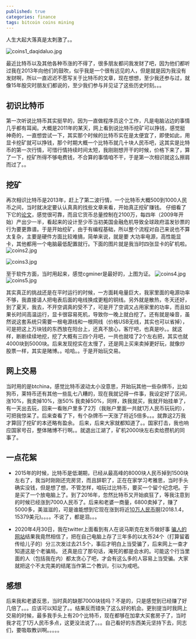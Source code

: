 ```yaml
---
published: true
categories: finance
tags: bitcoin coins mining
---
```


人生大起大落真是太刺激了。。

![coins1_daqidaluo.jpg]({{site.baseurl}}/images/coins1_daqidaluo.jpg)

最近比特币以及其他各种币涨的不得了，很多朋友都问我发财了吧，因为他们都听过我在2013年向他们的鼓吹，似乎我是一个很有远见的人，但是就是因为我没有发财啊，所以一直迟迟不愿写关于比特币的文章，现在想想，至少我还参与过，就像15年股灾时朋友们都说的，至少我们参与并见证了这些历史时刻。。。

## 初识比特币
第一次听说比特币其实挺早的，因为一直做程序员这个工作，凡是电脑沾边的事情几乎都有耳闻。大概是2011年的某天，网上看到说比特币挖矿可以挣钱，感觉挺神奇的，一直想尝试一下，其实那个时候的比特币实在是太便宜了，即使如此，用显卡挖矿就可以挣钱，那个时期大概一个比特币就几十块人民币吧，这其实是比特币的第一次行情，可惜行情持续时间太短，我刚刚想开干的时候，价格下来了，算了一下，挖矿所得不够电费钱，不合算的事情咱不干，于是第一次相识就这么擦肩而过了。。

## 挖矿
再次相识比特币是2013年，赶上了第二波行情，一个比特币大概500到1000人民币之间，当时就决定要认认真真的找些文章来看，开始真正挖矿赚钱。 仔细看了下它的[论文](https://bitcoin.org/bitcoin.pdf)，感觉很可靠，而且它货币总量控制在2100万，每四年（2009年开始）产出少一半，看起来的设计至少币当初美国金融危机导致全球政府滥发钞票的行为要更靠谱。于是开始挖矿，由于有编程基础，所以整个流程对自己来说也不算太复杂，主要是硬件方面比较难搞，简单来说，就是要 大功率电源，高性能显卡，其他都用一个电脑最低配置就行。下面的图片就是我当时四张显卡的矿机啦。
![coins2.jpg]({{site.baseurl}}/images/coins2.jpg)

![coins3.jpg]({{site.baseurl}}/images/coins3.jpg)

至于软件方面，当时用起来，感觉cgminer是最好的，上图为证。
![coins4.jpg]({{site.baseurl}}/images/coins4.jpg)
![coins5.jpg]({{site.baseurl}}/images/coins5.jpg)

其实真正的挑战还是在平时运行的时候，一方面耗电量巨大，我家里面的电源功率不够，我直接请人把电表后面的电线换成更粗的铜线。另外就是散热，冬天还好，到了夏天，我去，不开空调真的受不了，可是开了空调又占用家里的功率，而且如果长时间高温运行，显卡很容易死机，导致你一晚上就白挖了。还有就是噪音，虽然说这套系统只需要一根电源线和一根网线（价格USB无线，其实也可以省掉），可是把这上万块钱的东西放在阳台上，还真不放心，客厅吧，也真是吵。。就这样，断断续续地挖，挖了大概有三四个月吧，一共也就哇了2个左右把，其实也就4000块到5000块。后来发现挖实在太慢了，还是网上买来卖掉更好玩，就像炒股票一样，其实是赌博。。哈哈。。于是开始玩交易。

## 网上交易
当时用的是btchina，感觉比特币波动太小没意思，开始玩其他一些杂牌币，比如狗币，莱特币还有其他一些乱七八糟的，现在我就记得一件事，我设定好了区间，涨10%，我卖掉10%，涨50% 我卖掉50%，同样，跌我就买，我就开始挂单了，有一天出去玩，回来一看账户里多了2万（我账户里面一共就1万人民币玩玩的），可把我惊呆了。后来查看了下，有个杂牌币一天涨了将近5倍多。。。就靠这2万我才算回了挖矿的本还略有盈余。 后来，后来大家就都知道了。。国家打击，我也响应国家号召，整体赌博不行啊。。就退出江湖了，矿机2000块左右卖给攒机的同事了。

## 一点花絮
* 2015年的时候，比特币是低潮期，已经从最高峰的8000块人民币掉到1500块左右了，我当时刚刚还完房贷，而且辞职了，正在在家学习考雅思，当时手头确实没钱，但是想了想，不管怎样，咱玩过比特币，要买一个留个纪念吧。于是买了一个放电脑上了。到了2016年，忽然比特币又开始疯狂了，等我注意到的时候已经涨到7000人民币了。后来和老婆一商量，6800卖掉了，赚了5000多，美滋滋的，可是谁能想到它现在涨到将近[10万人民币啊](https://coinmarketcap.com/)(2018.1.4， 15379美元)。。。。不说了，都是泪。。。

* 2020年4月30日，我在twitter上面看到有人在说马斯克在发币做好事 [骗人的网站](https://elongivesbtc.com/)结果我竟然相信了，把在自己电脑上存了三年多的以太币24个（打算留着传给儿子的）分三次发过去21.5个，事后才明白上当受骗了，后来网上一查才知道这是个老骗局。 还真是应了那句话，淹死的都是会水的。可能这个行当里面的人（包括我在内）都太贪心了吧，才会有这么多的人容易上当受骗。大家就把这个不太完美的结尾当作第二个教训，引以为戒吧。

## 感想
后来我和老婆反思，当时真的缺那7000块钱吗？不是的，只是感觉到已经赚了好几倍了。。。应该可以知足了。。结果反而错失了这么好的机会。更别提当时我网上交易的时候，最多我手头上有20个比特币，现在都够在加拿大买套房子了，当时我才花了1万人民币多点，这更没法说了。。。自己看好的东西美元坚持下去，同志们，要吸取教训啊。。。。。
